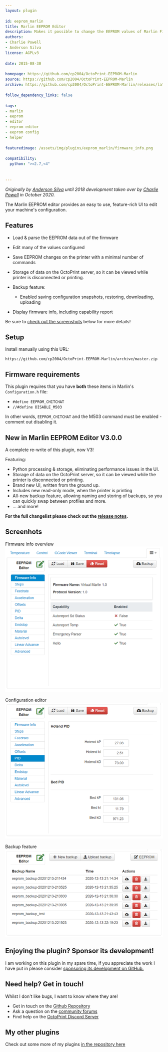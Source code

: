 ```yaml
---
layout: plugin

id: eeprom_marlin
title: Marlin EEPROM Editor
description: Makes it possible to change the EEPROM values of Marlin Firmware through OctoPrint
authors:
- Charlie Powell
- Anderson Silva
license: AGPLv3

date: 2015-08-30

homepage: https://github.com/cp2004/OctoPrint-EEPROM-Marlin
source: https://github.com/cp2004/OctoPrint-EEPROM-Marlin
archive: https://github.com/cp2004/OctoPrint-EEPROM-Marlin/releases/latest/download/release.zip

follow_dependency_links: false

tags:
- marlin
- eeprom
- editor
- eeprom editor
- eeprom config
- helper

featuredimage: /assets/img/plugins/eeprom_marlin/firmware_info.png

compatibility:
  python: ">=2.7,<4"


---
```


*Originally by [Anderson Silva](https://github.com/amsbr) until 2018 development taken over by [Charlie Powell](https://github.com/cp2004) in October 2020.*

The Marlin EEPROM editor provides an easy to use, feature-rich UI to edit your machine's configuration.

## Features

- Load & parse the EEPROM data out of the firmware
- Edit many of the values configured
- Save EEPROM changes on the printer with a minimal number of commands
- Storage of data on the OctoPrint server, so it can be viewed while printer is disconnected or printing.
- Backup feature:
  - Enabled saving configuration snapshots, restoring, downloading, uploading

- Display firmware info, including capability report

Be sure to [check out the screenshots](#Screenshots) below for more details!

## Setup

Install manually using this URL:

    https://github.com/cp2004/OctoPrint-EEPROM-Marlin/archive/master.zip

## Firmware requirements

This plugin requires that you have **both** these items in Marlin's `Configuration.h` file:

- `#define EEPROM_CHITCHAT`
- `//#define DISABLE_M503`

In other words, `EEPROM_CHITCHAT` and the M503 command must be enabled - comment out disabling it.

## New in Marlin EEPROM Editor V3.0.0

A complete re-write of this plugin, now V3!

Featuring:

- Python processing & storage, eliminating performance issues in the UI.
- Storage of data on the OctoPrint server, so it can be viewed while the printer is disconnected or printing.
- Brand new UI, written from the ground up.
- Includes new read-only mode, when the printer is printing
- All-new backup feature, allowing naming and storing of backups, so you can quickly swap between profiles and more.
- ... and more!

**For the full changelist please check out the [release notes](https://github.com/cp2004/OctoPrint-EEPROM-Marlin/releases/tag/3.0.0).**

## Screenhots

Firmware info overview
![Firmware Info](/assets/img/plugins/eeprom_marlin/firmware_info.png)

Configuration editor
![Configuration Editor](/assets/img/plugins/eeprom_marlin/config.png)

Backup feature
![Backup feature](/assets/img/plugins/eeprom_marlin/backup.png)


## Enjoying the plugin? Sponsor its development!
I am working on this plugin in my spare time, if you appreciate the work I have put in
please consider [sponsoring its development on GitHub.](https://github.com/sponsors/cp2004)

## Need help? Get in touch!
Whilst I don't like bugs, I want to know where they are!
* Get in touch on the [Github Repository](https://github.com/cp2004/OctoPrint-EEPROM-Marlin)
* Ask a question on the [community forums](https://community.octoprint.org)
* Find help on the [OctoPrint Discord Server](https://discord.octoprint.org)

## My other plugins
Check out some more of my plugins [in the repository here](https://plugins.octoprint.org/by_author/#charlie-powell)
